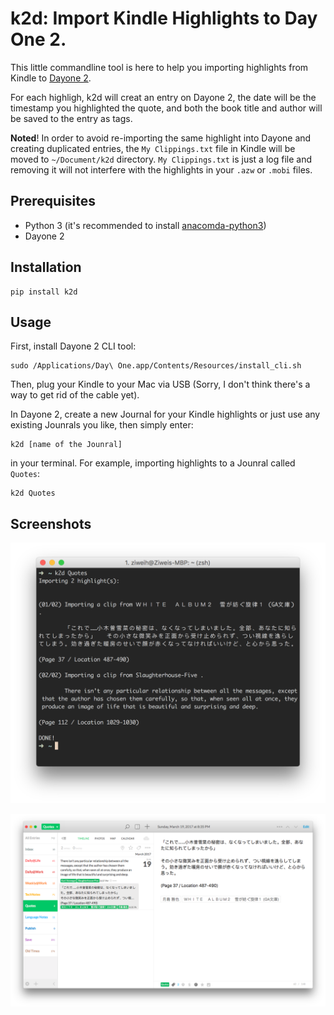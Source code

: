 # k2d: Import Kindle Highlights to Day One 2.

This little commandline tool is here to help you importing highlights from Kindle to [Dayone 2](http://dayoneapp.com/). 

For each highligh, k2d will creat an entry on Dayone 2, the date will be the timestamp you highlighted the quote, and both the book title and author will be saved to the entry as tags.

**Noted**! In order to avoid re-importing the same highlight into Dayone and creating duplicated entries, the `My Clippings.txt` file in Kindle will be moved to `~/Document/k2d` directory. `My Clippings.txt` is just a log file and removing it will not interfere with the highlights in your `.azw` or `.mobi` files.

## Prerequisites

* Python 3 (it's recommended to install [anacomda-python3](https://www.continuum.io/downloads))
* Dayone 2

## Installation

	pip install k2d

## Usage

First, install Dayone 2 CLI tool:

	sudo /Applications/Day\ One.app/Contents/Resources/install_cli.sh

Then, plug your Kindle to your Mac via USB (Sorry, I don't think there's a way to get rid of the cable yet).

In Dayone 2, create a new Journal for your Kindle highlights or just use any existing Jounrals you like, then simply enter:

	k2d [name of the Jounral]

in your terminal. For example, importing highlights to a Jounral called `Quotes`:

	k2d Quotes

## Screenshots

![terminal](img/terminal.png)

![dayone](img/dayone2.png)